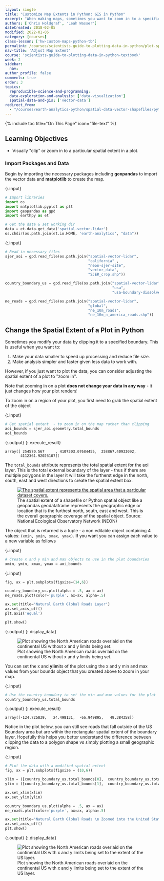```yaml
---
layout: single
title: "Customize Map Extents in Python: GIS in Python"
excerpt: "When making maps, sometimes you want to zoom in to a specific area in your map. Learn how to adjust the x and y limits of your matplotlib and geopandas map to change the spatial extent that is displayed."
authors: ['Chris Holdgraf', 'Leah Wasser']
dateCreated: 2018-02-05
modified: 2022-01-06
category: [courses]
class-lesson: ['hw-custom-maps-python-tb']
permalink: /courses/scientists-guide-to-plotting-data-in-python/plot-spatial-data/customize-vector-plots/python-change-spatial-extent-of-map-matplotlib-geopandas/
nav-title: 'Adjust Map Extent'
course: 'scientists-guide-to-plotting-data-in-python-textbook'
week: 2
sidebar:
  nav:
author_profile: false
comments: true
order: 3
topics:
  reproducible-science-and-programming:
  data-exploration-and-analysis: ['data-visualization']
  spatial-data-and-gis: ['vector-data']
redirect_from:
  - "/courses/earth-analytics-python/spatial-data-vector-shapefiles/python-change-spatial-extent-of-map-matplotlib-geopandas/"
---
```


{% include toc title="On This Page" icon="file-text" %}

<div class='notice--success' markdown="1">

## <i class="fa fa-graduation-cap" aria-hidden="true"></i> Learning Objectives

* Visually "clip" or zoom in to a particular spatial extent in a plot.

</div>

### Import Packages and Data

Begin by importing the necessary packages including **geopandas** to import the vector data and **matplotlib** to create the map. 

{:.input}
```python
# Import libraries
import os
import matplotlib.pyplot as plt
import geopandas as gpd
import earthpy as et

# Get the data & set working dir
data = et.data.get_data('spatial-vector-lidar')
os.chdir(os.path.join(et.io.HOME, 'earth-analytics', "data"))
```

{:.input}
```python
# Read in necessary files 
sjer_aoi = gpd.read_file(os.path.join("spatial-vector-lidar", 
                                      "california" , 
                                      "neon-sjer-site", 
                                      "vector_data", 
                                      "SJER_crop.shp"))

country_boundary_us = gpd.read_file(os.path.join("spatial-vector-lidar", 
                                                 "usa", 
                                                 "usa-boundary-dissolved.shp"))

ne_roads = gpd.read_file(os.path.join("spatial-vector-lidar", 
                                      "global", 
                                      "ne_10m_roads", 
                                      "ne_10m_n_america_roads.shp"))
```

## Change the Spatial Extent of a Plot in Python

Sometimes you modify your data by clipping it to a specified boundary. This is useful when you want to: 

1. Make your data smaller to speed up processing and reduce file size.
2. Make analysis simpler and faster given less data to work with.

However, if you just want to plot the data, you can consider adjusting the spatial extent of a plot to "zoom in".

Note that zooming in on a plot **does not change your data in any way** - it just changes how your plot renders!

To zoom in on a region of your plot, you first need to grab the spatial extent of the object 

{:.input}
```python
# Get spatial extent  - to zoom in on the map rather than clipping
aoi_bounds = sjer_aoi.geometry.total_bounds
aoi_bounds
```

{:.output}
{:.execute_result}



    array([ 254570.567     , 4107303.07684455,  258867.40933092,
           4112361.92026107])





The `total_bounds` attribute represents the total spatial extent for the aoi layer. This is the total external boundary of the layer - thus if there are multiple polygons in the layer it will take the furtherst edge in the north, south, east and west directions to create the spatial extent box. 

<figure>
    <a href="{{ site.url }}/images/earth-analytics/spatial-data/spatial-extent.png">
    <img src="{{ site.url }}/images/earth-analytics/spatial-data/spatial-extent.png" alt="The spatial extent represents the spatial area that a particular dataset covers."></a>
    <figcaption>The spatial extent of a shapefile or Python spatial object like a geopandas geodataframe represents the geographic edge or location that is the furthest north, south, east and
    west. This is the overall geographic coverage of the spatial object.
    Source: National Ecological Observatory Network (NEON)
    </figcaption>
</figure>

The object that is returned is a tuple - a non editable object containing 4 values:
`(xmin, ymin, xmax, ymax)`. If you want you can assign each value to a new variable as follows

{:.input}
```python
# Create x and y min and max objects to use in the plot boundaries
xmin, ymin, xmax, ymax = aoi_bounds
```

{:.input}
```python
fig, ax = plt.subplots(figsize=(14,6))

country_boundary_us.plot(alpha = .5, ax = ax)
ne_roads.plot(color='purple', ax=ax, alpha=.5)

ax.set(title='Natural Earth Global Roads Layer')
ax.set_axis_off()
plt.axis('equal')

plt.show()
```

{:.output}
{:.display_data}

<figure>

<img src = "{{ site.url }}/images/courses/plot-data-in-python-textbook/02-plot-spatial-data/vector-plots/2018-02-05-plot03-set-plot-x-y-limits-python/2018-02-05-plot03-set-plot-x-y-limits-python_8_0.png" alt = "Plot showing the North American roads overlaid on the continental US without x and y limits being set.">
<figcaption>Plot showing the North American roads overlaid on the continental US without x and y limits being set.</figcaption>

</figure>




You can set the x and **ylim**its of the plot using the x and y min and max values from your bounds object that you created above to zoom in your map. 

{:.input}
```python
# Use the country boundary to set the min and max values for the plot
country_boundary_us.total_bounds
```

{:.output}
{:.execute_result}



    array([-124.725839,   24.498131,  -66.949895,   49.384358])





Notice in the plot below, you can still see roads that fall outside of the US Boundary area but are within the rectangular spatial extent of the boundary layer. Hopefully this helps you better understand the difference between clipping the data to a polygon shape vs simply plotting a small geographic region. 

{:.input}
```python
# Plot the data with a modified spatial extent
fig, ax = plt.subplots(figsize = (10,6))

xlim = ([country_boundary_us.total_bounds[0],  country_boundary_us.total_bounds[2]])
ylim = ([country_boundary_us.total_bounds[1],  country_boundary_us.total_bounds[3]])

ax.set_xlim(xlim)
ax.set_ylim(ylim)

country_boundary_us.plot(alpha = .5, ax = ax)
ne_roads.plot(color='purple', ax=ax, alpha=.5)

ax.set(title='Natural Earth Global Roads \n Zoomed into the United States')
ax.set_axis_off()
plt.show()
```

{:.output}
{:.display_data}

<figure>

<img src = "{{ site.url }}/images/courses/plot-data-in-python-textbook/02-plot-spatial-data/vector-plots/2018-02-05-plot03-set-plot-x-y-limits-python/2018-02-05-plot03-set-plot-x-y-limits-python_12_0.png" alt = "Plot showing the North American roads overlaid on the continental US with x and y limits being set to the extent of the US layer.">
<figcaption>Plot showing the North American roads overlaid on the continental US with x and y limits being set to the extent of the US layer.</figcaption>

</figure>



